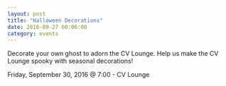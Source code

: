 ```yaml
---
layout: post
title: "Halloween Decorations"
date: 2016-09-27 00:06:00
category: events
---
```


Decorate your own ghost to adorn the CV Lounge. Help us make the CV Lounge spooky with seasonal decorations!

Friday, September 30, 2016 @ 7:00 - CV Lounge
